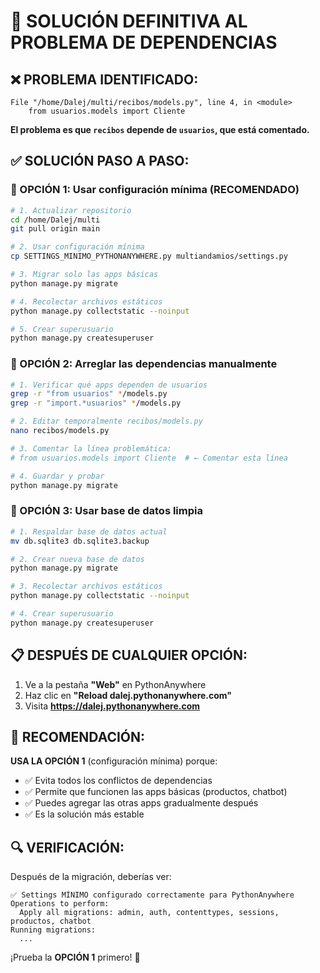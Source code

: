 # 🔧 SOLUCIÓN DEFINITIVA AL PROBLEMA DE DEPENDENCIAS

## ❌ PROBLEMA IDENTIFICADO:
```
File "/home/Dalej/multi/recibos/models.py", line 4, in <module>
    from usuarios.models import Cliente
```

**El problema es que `recibos` depende de `usuarios`, que está comentado.**

## ✅ SOLUCIÓN PASO A PASO:

### 🚀 OPCIÓN 1: Usar configuración mínima (RECOMENDADO)

```bash
# 1. Actualizar repositorio
cd /home/Dalej/multi
git pull origin main

# 2. Usar configuración mínima
cp SETTINGS_MINIMO_PYTHONANYWHERE.py multiandamios/settings.py

# 3. Migrar solo las apps básicas
python manage.py migrate

# 4. Recolectar archivos estáticos
python manage.py collectstatic --noinput

# 5. Crear superusuario
python manage.py createsuperuser
```

### 🚀 OPCIÓN 2: Arreglar las dependencias manualmente

```bash
# 1. Verificar qué apps dependen de usuarios
grep -r "from usuarios" */models.py
grep -r "import.*usuarios" */models.py

# 2. Editar temporalmente recibos/models.py
nano recibos/models.py

# 3. Comentar la línea problemática:
# from usuarios.models import Cliente  # ← Comentar esta línea

# 4. Guardar y probar
python manage.py migrate
```

### 🚀 OPCIÓN 3: Usar base de datos limpia

```bash
# 1. Respaldar base de datos actual
mv db.sqlite3 db.sqlite3.backup

# 2. Crear nueva base de datos
python manage.py migrate

# 3. Recolectar archivos estáticos
python manage.py collectstatic --noinput

# 4. Crear superusuario
python manage.py createsuperuser
```

## 📋 DESPUÉS DE CUALQUIER OPCIÓN:

1. Ve a la pestaña **"Web"** en PythonAnywhere
2. Haz clic en **"Reload dalej.pythonanywhere.com"**
3. Visita **https://dalej.pythonanywhere.com**

## 🎯 RECOMENDACIÓN:

**USA LA OPCIÓN 1** (configuración mínima) porque:
- ✅ Evita todos los conflictos de dependencias
- ✅ Permite que funcionen las apps básicas (productos, chatbot)
- ✅ Puedes agregar las otras apps gradualmente después
- ✅ Es la solución más estable

## 🔍 VERIFICACIÓN:

Después de la migración, deberías ver:
```
✅ Settings MÍNIMO configurado correctamente para PythonAnywhere
Operations to perform:
  Apply all migrations: admin, auth, contenttypes, sessions, productos, chatbot
Running migrations:
  ...
```

¡Prueba la **OPCIÓN 1** primero! 🎯
